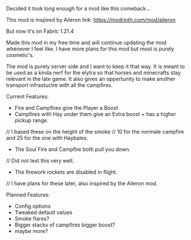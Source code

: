 Decided it took long enough for a mod like this comeback...

This mod is inspired by Aileron
link: https://modrinth.com/mod/aileron

But now it's on Fabric 1.21.4

Made this mod in my free time and will continue updating the mod whenever I feel like.
I have more plans for this mod but most is purely cosmetic's.

The mod is purely server side and I want to keep it that way. It is meant to be used as a kinda nerf for the elytra so that horses and minecrafts stay relevant in the late game.
It also gives an oppertunity to make another transport infrastuctre with all the campfires.


Current Features:

- Fire and Campfires give the Player a Boost
- Campfires with Hay under them give an Extra boost + has a higher pickup range.

// I based these on the height of the smoke
// 10 for the normale campfire and 25 for the one with Haybales.

- The Soul Fire and Campfire both pull you down.

// Did not test this very well.

- The firework rockets are disabled in flight.

// I have plans for these later, also inspired by the Aileron mod.



Planned Features:

- Config options
- Tweaked default values
- Smoke flares?
- Bigger stacks of campfires bigger boost?
- maybe more?
